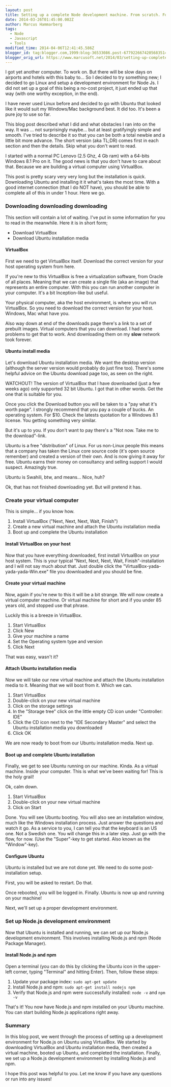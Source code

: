 ```yaml
---
layout: post
title: Setting up a complete Node development machine. From scratch. For free
date: 2014-03-26T01:45:00.002Z
author: Marcus Hammarberg
tags:
  - Node
  - Javascript
  - Tools
modified_time: 2014-04-06T12:41:45.586Z
blogger_id: tag:blogger.com,1999:blog-36533086.post-6779226674205683514
blogger_orig_url: https://www.marcusoft.net/2014/03/setting-up-complete-node-development.html
---
```


I got yet another computer. To work on. But there will be slow days on airports and hotels with this baby to... So I decided to try something new; I decided to go Linux and setup a development environment for Node Js. I did not set up a goal of this being a no-cost project, it just ended up that way (with one worthy exception, in the end).

I have never used Linux before and decided to go with Ubuntu that looked like it would suit my Windows/Mac background best. It did too. It's been a pure joy to use so far.

This blog post described what I did and what obstacles I ran into on the way. It was ... not surprisingly maybe... but at least gratifyingly simple and smooth. I've tried to describe it so that you can be both a total newbie and a little bit more advance. The short version (aka TL;DR) comes first in each section and then the details. Skip what you don't want to read.

I started with a normal PC Lenovo (2.5 Ghz, 4 Gb ram) with a 64-bits Windows 8.1 Pro on it. The good news is that you don't have to care about that. Because we are building a virtual computer using VirtualBox.

This post is pretty scary very very long but the installation is quick. Downloading Ubuntu and installing it it what's takes the most time. With a good internet connection (that I do NOT have), you should be able to complete all of this in under 1 hour.
Here we go.

### Downloading downloading downloading

This section will contain a lot of waiting. I've put in some information for you to read in the meanwhile. Here it is in short form;

- Download VirtualBox
- Download Ubuntu installation media

#### VirtualBox

First we need to get VirtualBox itself. Download the correct version for your host operating system from here.

If you're new to this VirtualBox is free a virtualization software, from Oracle of all places. Meaning that we can create a single file (aka an image) that represents an entire computer. With this you can run another computer in your computer. It's a bit Inception-like but useful.

Your physical computer, aka the host environment, is where you will run VirtualBox. So you need to download the correct version for your host. Windows, Mac what have you.

Also way down at end of the downloads page there's a link to a set of prebuilt images. Virtual computers that you can download. I had some problems to get that to work. And downloading them on my **slow** network took forever.

#### Ubuntu install media

Let's download Ubuntu installation media. We want the desktop version (although the server version would probably do just fine too). There's some helpful advice on the Ubuntu download page too, as seen on the right.

WATCHOUT! The version of VirtualBox that I have downloaded (just a few weeks ago) only supported 32 bit Ubuntu. I got that in other words. Get the one that is suitable for you.

Once you click the Download button you will be taken to a "pay what it's worth page". I strongly recommend that you pay a couple of bucks. An operating system. For $10. Check the latests quotation for a Windows 8.1 license. You getting something very similar.

But it's up to you. If you don't want to pay there's a "Not now. Take me to the download"-link.

Ubuntu is a free "distribution" of Linux. For us non-Linux people this means that a company has taken the Linux core source code (it's open source remember) and created a version of their own. And is now giving it away for free. Ubuntu earns their money on consultancy and selling support I would suspect. Amazingly true.

Ubuntu is Swahili, btw, and means... Nice, huh?

Ok, that has not finished downloading yet. But will pretend it has.

### Create your virtual computer

This is simple... if you know how.

1. Install VirtualBox ("Next, Next, Next, Wait, Finish")
2. Create a new virtual machine and attach the Ubuntu installation media
3. Boot up and complete the Ubuntu installation

#### Install VirtualBox on your host

Now that you have everything downloaded, first install VirtualBox on your host system. This is your typical "Next, Next, Next, Wait, Finish"-installation and I will not say much about that. Just double click the "VirtualBox-yada-yada-yada-Win.exe" file you downloaded and you should be fine.

#### Create your virtual machine

Now, again if you're new to this it will be a bit strange. We will now create a virtual computer machine. Or virtual machine for short and if you under 85 years old, and stopped use that phrase.

Luckily this is a breeze in VirtualBox.

1. Start VirtualBox
2. Click New
3. Give your machine a name
4. Set the Operating system type and version
5. Click Next

That was easy, wasn't it?

#### Attach Ubuntu installation media

Now we will take our new virtual machine and attach the Ubuntu installation media to it. Meaning that we will boot from it. Which we can.

1. Start VirtualBox
2. Double-click on your new virtual machine
3. Click on the storage settings
4. In the "Storage tree" click on the little empty CD icon under "Controller: IDE"
5. Click the CD icon next to the "IDE Secondary Master" and select the Ubuntu installation media you downloaded
6. Click OK

We are now ready to boot from our Ubuntu installation media. Next up.

#### Boot up and complete Ubuntu installation

Finally, we get to see Ubuntu running on our machine. Kinda. As a virtual machine. Inside your computer. This is what we've been waiting for! This is the holy grail!

Ok, calm down.

1. Start VirtualBox
2. Double-click on your new virtual machine
3. Click on Start

Done. You will see Ubuntu booting. You will also see an installation window, much like the Windows installation process. Just answer the questions and watch it go. As a service to you, I can tell you that the keyboard is an US one. Not a Swedish one. You will change this in a later step. Just go with the flow, for now. (Use the "Super"-key to get started. Also known as the "Window"-key).

#### Configure Ubuntu

Ubuntu is installed but we are not done yet. We need to do some post-installation setup.

First, you will be asked to restart. Do that.

Once rebooted, you will be logged in. Finally. Ubuntu is now up and running on your machine!

Next, we'll set up a proper development environment.

### Set up Node.js development environment

Now that Ubuntu is installed and running, we can set up our Node.js development environment. This involves installing Node.js and npm (Node Package Manager).

#### Install Node.js and npm

Open a terminal (you can do this by clicking the Ubuntu icon in the upper-left corner, typing "Terminal" and hitting Enter). Then, follow these steps:

1. Update your package index: `sudo apt-get update`
2. Install Node.js and npm: `sudo apt-get install nodejs npm`
3. Verify that Node.js and npm were successfully installed: `node -v` and `npm -v`

That's it! You now have Node.js and npm installed on your Ubuntu machine. You can start building Node.js applications right away.

### Summary

In this blog post, we went through the process of setting up a development environment for Node.js on Ubuntu using VirtualBox. We started by downloading VirtualBox and Ubuntu installation media, then created a virtual machine, booted up Ubuntu, and completed the installation. Finally, we set up a Node.js development environment by installing Node.js and npm.

I hope this post was helpful to you. Let me know if you have any questions or run into any issues!
